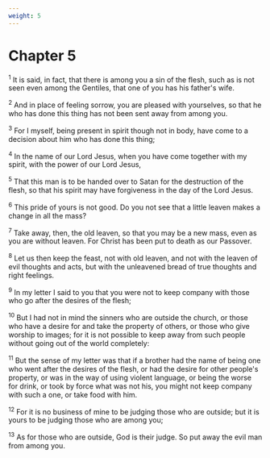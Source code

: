 ```yaml
---
weight: 5
---
```


# Chapter 5

<sup>1</sup> It is said, in fact, that there is among you a sin of the flesh, such as is not seen even among the Gentiles, that one of you has his father's wife. 

<sup>2</sup> And in place of feeling sorrow, you are pleased with yourselves, so that he who has done this thing has not been sent away from among you. 

<sup>3</sup> For I myself, being present in spirit though not in body, have come to a decision about him who has done this thing; 

<sup>4</sup> In the name of our Lord Jesus, when you have come together with my spirit, with the power of our Lord Jesus, 

<sup>5</sup> That this man is to be handed over to Satan for the destruction of the flesh, so that his spirit may have forgiveness in the day of the Lord Jesus. 

<sup>6</sup> This pride of yours is not good. Do you not see that a little leaven makes a change in all the mass? 

<sup>7</sup> Take away, then, the old leaven, so that you may be a new mass, even as you are without leaven. For Christ has been put to death as our Passover. 

<sup>8</sup> Let us then keep the feast, not with old leaven, and not with the leaven of evil thoughts and acts, but with the unleavened bread of true thoughts and right feelings. 

<sup>9</sup> In my letter I said to you that you were not to keep company with those who go after the desires of the flesh; 

<sup>10</sup> But I had not in mind the sinners who are outside the church, or those who have a desire for and take the property of others, or those who give worship to images; for it is not possible to keep away from such people without going out of the world completely: 

<sup>11</sup> But the sense of my letter was that if a brother had the name of being one who went after the desires of the flesh, or had the desire for other people's property, or was in the way of using violent language, or being the worse for drink, or took by force what was not his, you might not keep company with such a one, or take food with him. 

<sup>12</sup> For it is no business of mine to be judging those who are outside; but it is yours to be judging those who are among you; 

<sup>13</sup> As for those who are outside, God is their judge. So put away the evil man from among you. 


